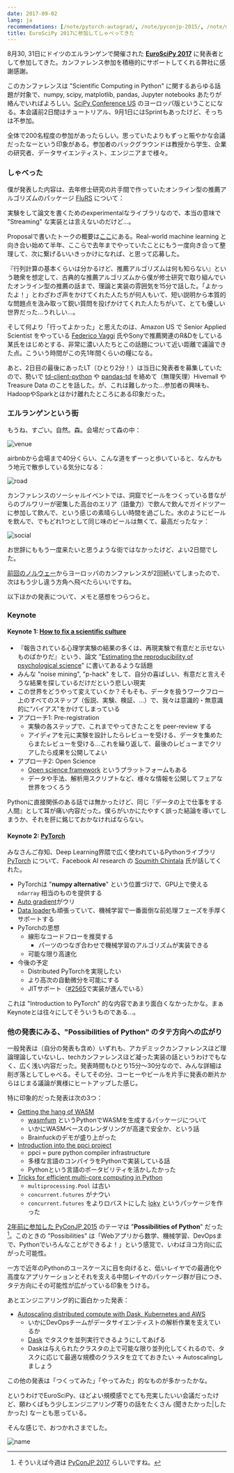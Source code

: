```yaml
---
date: 2017-09-02
lang: ja
recommendations: [/note/pytorch-autograd/, /note/pyconjp-2015/, /note/master-graduate/]
title: EuroSciPy 2017に参加してしゃべってきた
---
```


8月30, 31日にドイツのエルランゲンで開催された **[EuroSciPy 2017](https://www.euroscipy.org/2017/)** に発表者として参加してきた。カンファレンス参加を積極的にサポートしてくれる弊社に感謝感謝。

このカンファレンスは "Scientific Computing in Python" に関するあらゆる話題が対象で、numpy, scipy, matplotlib, pandas, Jupyter notebooks あたりが絡んでいればよろしい。[SciPy Conference US](https://scipy2017.scipy.org/ehome/220975/493388/) のヨーロッパ版ということになる。本会議前2日間はチュートリアル、9月1日にはSprintもあったけど、そっちは不参加。

全体で200名程度の参加があったらしい。思っていたよりもずっと賑やかな会議だったなーという印象がある。参加者のバックグラウンドは教授から学生、企業の研究者、データサイエンティスト、エンジニアまで様々。

### しゃべった

僕が発表した内容は、去年修士研究の片手間で作っていたオンライン型の推薦アルゴリズムのパッケージ [FluRS](https://github.com/takuti/flurs) について：

<script async class="speakerdeck-embed" data-id="f8e9917ab2cf46dfaba1be61b6e449cd" data-ratio="1.33333333333333" src="//speakerdeck.com/assets/embed.js"></script>

実験をして論文を書くためのexperimentalなライブラリなので、本当の意味で "Streaming" な実装とは言えないのだけど…。

Proposalで書いたトークの概要は[ここ](https://www.euroscipy.org/2017/descriptions/19827.html)にある。Real-world machine learning と向き合い始めて半年、ここらで去年までやっていたことにもう一度向き合って整理して、次に繋げるいいきっかけになれば、と思って応募した。

『行列計算の基本くらいは分かるけど、推薦アルゴリズムは何も知らない』という聴衆を想定して、古典的な推薦アルゴリズムから僕が修士研究で取り組んでいたオンライン型の推薦の話まで、理論と実装の雰囲気を15分で話した。「よかったよ！」とわざわざ声をかけてくれた人たちが何人もいて、短い説明から本質的な問題点を汲み取って鋭い質問を投げかけてくれた人たちがいて、とても優しい世界だった…うれしい…。

そして何より「行ってよかった」と思えたのは、Amazon US で Senior Applied Scientist をやっている [Federico Vaggi](https://twitter.com/F_Vaggi) 氏やSonyで推薦関連のR&Dをしている某氏をはじめとする、非常に濃い人たちとこの話題について近い距離で議論できた点。こういう時間がこの先1年間くらいの糧になる。

あと、2日目の最後にあったLT（ひとり2分！）は当日に発表者を募集していたので、勢いで [td-client-python](https://github.com/treasure-data/td-client-python) や [pandas-td](https://github.com/treasure-data/pandas-td) を絡めて（無理矢理）Hivemall や Treasure Data のことを話した。が、これは難しかった…参加者の興味も、HadoopやSparkとはかけ離れたところにある印象だった。

### エルランゲンという街

もうね、すごい。自然。森。会場だって森の中：

![venue](/images/euroscipy-2017/venue.jpg)

airbnbから会場まで40分くらい、こんな道をずーっと歩いていると、なんかもう地元で散歩している気分になる：

![road](/images/euroscipy-2017/road.jpg)

カンファレンスのソーシャルイベントでは、洞窟でビールをつくっている昔ながらのブルワリーが密集した高台のエリア（語彙力）で飲んで飲んでガイドツアーに参加して飲んで、という感じの素晴らしい時間を過ごした。水のようにビールを飲んで、でもどれ1つとして同じ味のビールは無くて、最高だったなァ：

![social](/images/euroscipy-2017/social.jpg)

お世辞にももう一度来たいと思うような街ではなかったけど、よい2日間でした。

[前回のノルウェー](/note/chiir-2017)からヨーロッパのカンファレンスが2回続いてしまったので、次はもう少し違う方角へ飛べたらいいですね。

以下ほかの発表について、メモと感想をつらつらと。

### Keynote

#### Keynote 1: [How to fix a scientific culture](https://osf.io/n4ckd/)

- 『報告されている心理学実験の結果の多くは、再現実験で有意だと示せないものばかりだ』という、論文 "[Estimating the reproducibility of psychological science](http://science.sciencemag.org/content/349/6251/aac4716)" に書いてあるような話題
- みんな "noise mining", "p-hack" をして、自分の喜ばしい、有意だと言えそうな結果を探しているだけだという悲しい現実
- この世界をどうやって変えていくか？そもそも、データを扱うワークフロー上のすべてのステップ（仮説、実験、検証、…）で、我々は意識的・無意識的に“バイアス”をかけてしまっている
- アプローチ1: Pre-registration
  - 実験の各ステップで、これまでやってきたことを peer-review する
  - アイディアを元に実験を設計したらレビューを受ける、データを集めたらまたレビューを受ける…これを繰り返して、最後のレビューまでクリアしたら成果を公開してよい
- アプローチ2: Open Science
  - [Open science framework](https://osf.io/) というプラットフォームもある
  - データや手法、解析用スクリプトなど、様々な情報を公開してフェアな世界をつくろう

Pythonに直接関係のある話では無かったけど、同じ『データの上で仕事をする人間』として耳が痛い内容だった。僕らがいかにたやすく誤った結論を導いてしまうか、それを肝に銘じておかなければならない。

#### Keynote 2: [PyTorch](https://www.euroscipy.org/2017/keynote_soumith_chintala.html)

みなさんご存知、Deep Learning界隈で広く使われているPythonライブラリ [PyTorch](https://github.com/pytorch/pytorch) について、Facebook AI research の [Soumith Chintala](https://twitter.com/soumithchintala) 氏が話してくれた。

- PyTorchは "**numpy alternative**" という位置づけで、GPU上で使える `ndarray` 相当のものを提供する
- [Auto gradient](http://pytorch.org/docs/master/autograd.html)がウリ
- [Data loader](http://pytorch.org/docs/master/data.html#torch.utils.data.DataLoader)も頑張っていて、機械学習で一番面倒な前処理フェーズを手厚くサポートする
- PyTorchの思想
  - 線形なコードフローを推奨する
    - パーツのつなぎ合わせで機械学習のアルゴリズムが実装できる
  - 可能な限り高速化
- 今後の予定
  - Distributed PyTorchを実現したい
  - より高次の自動微分を可能にする
  - JITサポート（[#2565](https://github.com/pytorch/pytorch/pull/2565)で実装が進んでいる）

これは "Introduction to PyTorch" 的な内容であまり面白くなかったかな。まぁKeynoteとは往々にしてそういうものである…。

### 他の発表にみる、"Possibilities of Python" のタテ方向への広がり

一般発表は（自分の発表も含め）いずれも、アカデミックカンファレンスほど理論理論していないし、techカンファレンスほど凝った実装の話というわけでもなく、広く浅い内容だった。発表時間もひとり15分〜30分なので、みんな詳細は削ぎ落としてしゃべる。そしてその分、コーヒーやビールを片手に発表の断片からはじまる議論が異様にヒートアップした感じ。

特に印象的だった発表は次の3つ：

- [Getting the hang of WASM](https://www.euroscipy.org/2017/descriptions/19633.html)
  - [wasmfum](https://github.com/almarklein/wasmfun) というPythonでWASMを生成するパッケージについて
  - いかにWASMベースのレンダリングが高速で安全か、という話
  - Brainfuckのデモが盛り上がった
- [Introduction into the ppci project](https://www.euroscipy.org/2017/descriptions/20514.html)
  - ppci = pure python compiler infrastructure
  - 多様な言語のコンパイラをPythonで実装している話
  - Pythonという言語のポータビリティを活かしたかった
- [Tricks for efficient multi-core computing in Python](https://www.euroscipy.org/2017/descriptions/19817.html) 
  - `multiprocessing.Pool` は古い
  - `concurrent.futures` がナウい
  - `concurrent.futures` をよりロバストにした [loky](https://github.com/tomMoral/loky) というパッケージを作った

[2年前に参加した PyConJP 2015](/note/pyconjp-2015) のテーマは "**Possibilities of Python**" だった [^1]。このときの "Possibilities" は「Webアプリから数学、機械学習、DevOpsまで、Pythonでいろんなことができるよ！」という感覚で、いわばヨコ方向に広がった可能性。

一方で近年のPythonのユースケースに目を向けると、低いレイヤでの最適化や高度なアプリケーションとそれを支える中間レイヤのパッケージ群が目につき、タテ方向にその可能性が広がっている印象をうける。

あとエンジニアリング的に面白かった発表：

- [Autoscaling distributed compute with Dask, Kubernetes and AWS](https://speakerdeck.com/jacobtomlinson/euroscipy17-distributed-compute-with-dask-kubernetes-and-aws)
  - いかにDevOpsチームがデータサイエンティストの解析作業を支えているか
  - [Dask](https://github.com/dask/dask) でタスクを並列実行できるようにしてあげる
  - Daskは与えられたクラスタの上で可能な限り並列化してくれるので、タスクに応じて最適な規模のクラスタを立てておきたい → Autoscalingしましょう

この他の発表は「つくってみた」「やってみた」的なものが多かったかな。

というわけでEuroSciPy、ほどよい規模感でとても充実したいい会議だったけど、願わくばもう少しエンジニアリング寄りの話をたくさん (聞きたかった|したかった) なーとも思っている。

そんな感じで、おつかれさまでした。

![name](/images/euroscipy-2017/name.jpg)

[^1]: そういえば今週は [PyConJP 2017](https://pycon.jp/2017/ja/) らしいですね。